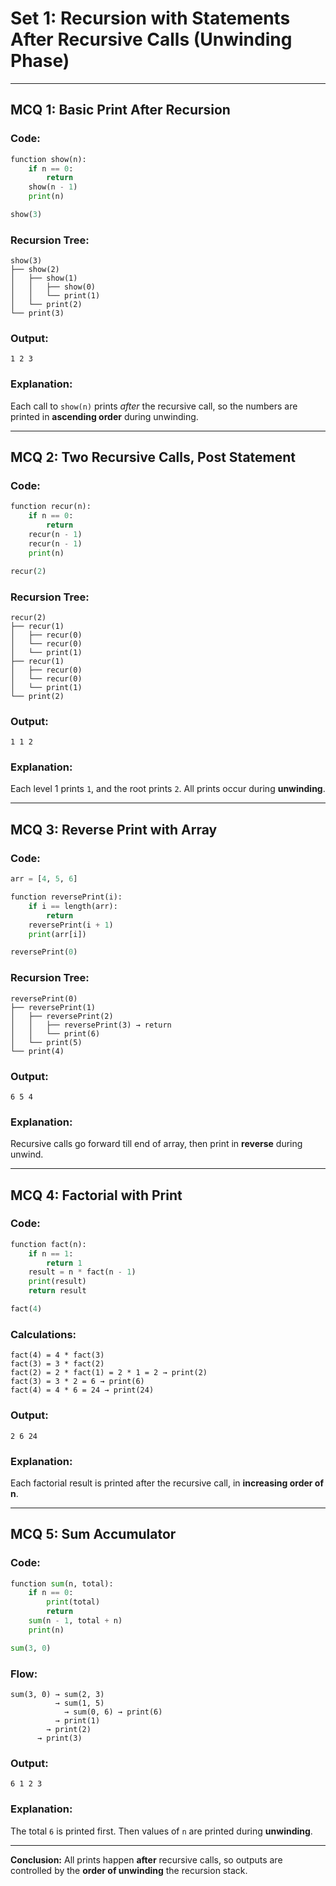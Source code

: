 
# Set 1: Recursion with Statements After Recursive Calls (Unwinding Phase)

---

##  MCQ 1: Basic Print After Recursion

###  Code:
```python
function show(n):
    if n == 0:
        return
    show(n - 1)
    print(n)

show(3)
```

###  Recursion Tree:
```
show(3)
├── show(2)
│   ├── show(1)
│   │   ├── show(0)
│   │   └── print(1)
│   └── print(2)
└── print(3)
```

###  Output:
```
1 2 3
```

###  Explanation:
Each call to `show(n)` prints *after* the recursive call, so the numbers are printed in **ascending order** during unwinding.

---

##  MCQ 2: Two Recursive Calls, Post Statement

###  Code:
```python
function recur(n):
    if n == 0:
        return
    recur(n - 1)
    recur(n - 1)
    print(n)

recur(2)
```

###  Recursion Tree:
```
recur(2)
├── recur(1)
│   ├── recur(0)
│   └── recur(0)
│   └── print(1)
├── recur(1)
│   ├── recur(0)
│   └── recur(0)
│   └── print(1)
└── print(2)
```

###  Output:
```
1 1 2
```

###  Explanation:
Each level 1 prints `1`, and the root prints `2`. All prints occur during **unwinding**.

---

##  MCQ 3: Reverse Print with Array

###  Code:
```python
arr = [4, 5, 6]

function reversePrint(i):
    if i == length(arr):
        return
    reversePrint(i + 1)
    print(arr[i])

reversePrint(0)
```

###  Recursion Tree:
```
reversePrint(0)
├── reversePrint(1)
│   ├── reversePrint(2)
│   │   ├── reversePrint(3) → return
│   │   └── print(6)
│   └── print(5)
└── print(4)
```

###  Output:
```
6 5 4
```

###  Explanation:
Recursive calls go forward till end of array, then print in **reverse** during unwind.

---

##  MCQ 4: Factorial with Print

###  Code:
```python
function fact(n):
    if n == 1:
        return 1
    result = n * fact(n - 1)
    print(result)
    return result

fact(4)
```

###  Calculations:
```
fact(4) = 4 * fact(3)
fact(3) = 3 * fact(2)
fact(2) = 2 * fact(1) = 2 * 1 = 2 → print(2)
fact(3) = 3 * 2 = 6 → print(6)
fact(4) = 4 * 6 = 24 → print(24)
```

###  Output:
```
2 6 24
```

###  Explanation:
Each factorial result is printed after the recursive call, in **increasing order of n**.

---

##  MCQ 5: Sum Accumulator

###  Code:
```python
function sum(n, total):
    if n == 0:
        print(total)
        return
    sum(n - 1, total + n)
    print(n)

sum(3, 0)
```

###  Flow:
```
sum(3, 0) → sum(2, 3)
          → sum(1, 5)
            → sum(0, 6) → print(6)
          → print(1)
        → print(2)
      → print(3)
```

###  Output:
```
6 1 2 3
```

###  Explanation:
The total `6` is printed first. Then values of `n` are printed during **unwinding**.

---

**Conclusion:** All prints happen **after** recursive calls, so outputs are controlled by the **order of unwinding** the recursion stack.
